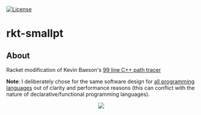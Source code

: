 [![License][s1]][li]

[s1]: https://img.shields.io/badge/license-MIT-blue.svg
[li]: https://raw.githubusercontent.com/matt77hias/rkt-smallpt/master/LICENSE.txt

# rkt-smallpt

## About
Racket modification of Kevin Baeson's [99 line C++ path tracer](http://www.kevinbeason.com/smallpt/)

**Note**: I deliberately chose for the same software design for [all programming languages](https://github.com/matt77hias/smallpt) out of clarity and performance reasons (this can conflict with the nature of declarative/functional programming languages).

<p align="center"><img src="https://github.com/matt77hias/smallpt/blob/master/res/image.png" ></p>
